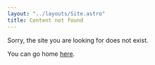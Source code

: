 ```yaml
---
layout: "../layouts/Site.astro"
title: Content not found
---
```


Sorry, the site you are looking for does not exist.

You can go home [here](/).
